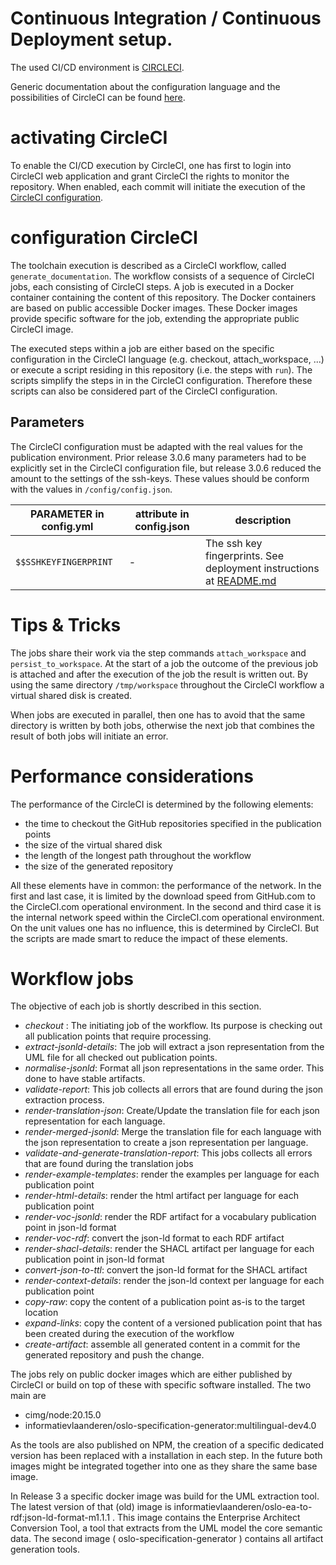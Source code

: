 # Continuous Integration / Continuous Deployment setup.

The used CI/CD environment is [CIRCLECI](https://circleci.com).

Generic documentation about the configuration language and the possibilities of CircleCI can be found [here](https://circleci.com/docs/).


# activating CircleCI 
To enable the CI/CD execution by CircleCI, one has first to login into CircleCI web application and grant CircleCI the rights to monitor the repository.
When enabled, each commit will initiate the execution of the [CircleCI configuration](./config.yml). 


# configuration CircleCI
The toolchain execution is described as a CircleCI workflow, called `generate_documentation`.
The workflow consists of a sequence of CircleCI jobs, each consisting of CircleCI steps.
A job is executed in a Docker container containing the content of this repository.
The Docker containers are based on public accessible Docker images. 
These Docker images provide specific software for the job, extending the appropriate public CircleCI image.

The executed steps within a job are either based on the specific configuration in the CircleCI language (e.g. checkout, attach_workspace, ...) or execute a script residing in this repository (i.e. the steps with `run`).
The scripts simplify the steps in in the CircleCI configuration.
Therefore these scripts can also be considered part of the CircleCI configuration.

## Parameters
The CircleCI configuration must be adapted with the real values for the publication environment.
Prior release 3.0.6 many parameters had to be explicitly set in the CircleCI configuration file, but release 3.0.6 reduced the amount to the settings of the ssh-keys.
These values should be conform with the values in `/config/config.json`.

|PARAMETER in config.yml|attribute in config.json|description|
|---|---|---|
| `$$SSHKEYFINGERPRINT`     | - | The ssh key fingerprints. See deployment instructions at [README.md](../config/README.md) |




# Tips & Tricks

The jobs share their work via the step commands `attach_workspace` and `persist_to_workspace`.
At the start of a job the outcome of the previous job is attached and after the execution of the job the result is written out.
By using the same directory `/tmp/workspace` throughout the CircleCI workflow a virtual shared disk is created.

When jobs are executed in parallel, then one has to avoid that the same directory is written by both jobs, otherwise the next job that combines the result of both jobs will initiate an error.


# Performance considerations

The performance of the CircleCI is determined by the following elements:

 - the time to checkout the GitHub repositories specified in the publication points
 - the size of the virtual shared disk 
 - the length of the longest path throughout the workflow
 - the size of the generated repository

All these elements have in common: the performance of the network. 
In the first and last case, it is limited by the download speed from GitHub.com to the CircleCI.com operational environment.
In the second and third case it is the internal network speed within the CircleCI.com operational environment.
On the unit values one has no influence, this is determined by CircleCI. 
But the scripts are made smart to reduce the impact of these elements. 



# Workflow jobs

The objective of each job is shortly described in this section.


  - *checkout* : The initiating job of the workflow. Its purpose is checking out all publication points that require processing. 
  - *extract-jsonld-details*: The job will extract a json representation from the UML file for all checked out publication points.
  - *normalise-jsonld*: Format all json representations in the same order. This done to have stable artifacts.
  - *validate-report*: This job collects all errors that are found during the json extraction process.
  - *render-translation-json*: Create/Update the translation file for each json representation for each language.
  - *render-merged-jsonld*: Merge the translation file for each language with the json representation to create a json representation per language.
  - *validate-and-generate-translation-report*: This jobs collects all errors that are found during the translation jobs
  - *render-example-templates*: render the examples per language for each publication point 
  - *render-html-details*: render the html artifact per language for each publication point 
  - *render-voc-jsonld*: render the RDF artifact for a vocabulary publication point in json-ld format
  - *render-voc-rdf*: convert the json-ld format to each RDF artifact
  - *render-shacl-details*: render the SHACL artifact per language for each publication point in json-ld format
  - *convert-json-to-ttl*: convert the json-ld format for the SHACL artifact
  - *render-context-details*: render the json-ld context per language for each publication point
  - *copy-raw*: copy the content of a publication point as-is to the target location
  - *expand-links*: copy the content of a versioned publication point that has been created during the execution of the workflow
  - *create-artifact*: assemble all generated content in a commit for the generated repository and push the change.


The jobs rely on public docker images which are either published by CircleCI or build on top of these with specific software installed.
The two main are 

  - cimg/node:20.15.0
  - informatievlaanderen/oslo-specification-generator:multilingual-dev4.0

As the tools are also published on NPM, the creation of a specific dedicated version has been replaced with a installation in each step.
In the future both images might be integrated together into one as they share the same base image.



In Release 3 a specific docker image was build for the UML extraction tool. 
The latest version of that (old) image is informatievlaanderen/oslo-ea-to-rdf:json-ld-format-m1.1.1 .
This image contains the Enterprise Architect Conversion Tool, a tool that extracts from the UML model the core semantic data. 
The second image ( oslo-specification-generator ) contains all artifact generation tools.

